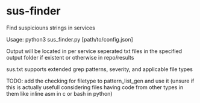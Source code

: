 # sus-finder
Find suspiciouns strings in services

Usage: python3 sus_finder.py [path/to/config.json] 

Output will be located in per service seperated txt files
in the specified output folder if existent or otherwise in repo/results

sus.txt supports extended grep patterns, severity, and applicable file types

TODO:  add the checking for filetype to pattern_list_gen
and use it 
(unsure if this is actually usefull considering files having code from other types in them like inline asm in c or bash in python) 
